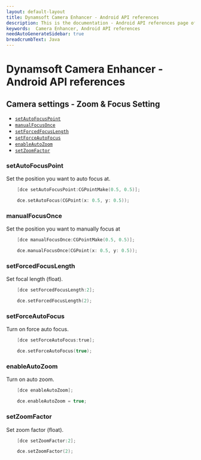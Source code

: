 ```yaml
---
layout: default-layout
title: Dynamsoft Camera Enhancer - Android API references
description: This is the documentation - Android API references page of Dynamsoft Camera Enhancer.
keywords:  Camera Enhancer, Android API references
needAutoGenerateSidebar: true
breadcrumbText: Java
---
```


# Dynamsoft Camera Enhancer - Android API references

## Camera settings - Zoom & Focus Setting

- [`setAutoFocusPoint`](#setAutoFocusPoint)
- [`manualFocusOnce`](#manualFocusOnce)
- [`setForcedFocusLength`](#setForcedFocusLength)
- [`setForceAutoFocus`](#setForceAutoFocus)
- [`enableAutoZoom`](#enableAutoZoom)
- [`setZoomFactor`](#setZoomFactor)

### setAutoFocusPoint
    
Set the position you want to auto focus at.
```objectivec
    [dce setAutoFocusPoint:CGPointMake(0.5, 0.5)];
```
```Swift
    dce.setAutoFocus(CGPoint(x: 0.5, y: 0.5));
```

### manualFocusOnce

Set the position you want to manually focus at
```objectivec
    [dce manualFocusOnce:CGPointMake(0.5, 0.5)];
```
```Swift
    dce.manualFocusOnce(CGPoint(x: 0.5, y: 0.5));
```

### setForcedFocusLength

Set focal length (float).
```objectivec
    [dce setForcedFocusLength:2];
```
```Swift
    dce.setForcedFocusLength(2);
```

### setForceAutoFocus

Turn on force auto focus.
```objectivec
    [dce setForceAutoFocus:true];
```
```Swift
    dce.setForceAutoFocus(true);
```

### enableAutoZoom

Turn on auto zoom.
```objectivec
    [dce enableAutoZoom];
```
```Swift
    dce.enableAutoZoom = true;
```

### setZoomFactor

Set zoom factor (float).
```objectivec
    [dce setZoomFactor:2];
```
```Swift
    dce.setZoomFactor(2);
```